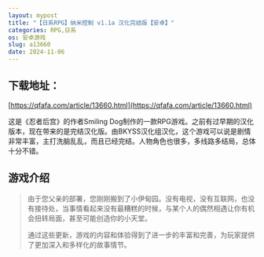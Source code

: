 ```yaml
---
layout: mypost
title: "【日系RPG】纳米控制 v1.1a 汉化完结版【安卓】"
categories: RPG,日系
os: 安卓游戏
slug: a13660
date: 2024-11-06
---
```


## 下载地址：

[https://qfafa.com/article/13660.html](https://qfafa.com/article/13660.html)

这是《忍者后宫》的作者Smiling Dog制作的一款RPG游戏。之前有过早期的汉化版本，现在带来的是完结汉化版。由BKYSS汉化组汉化，这个游戏可以说是剧情非常丰富，主打洗脑乱乱，而且已经完结。人物角色也很多，多线路多结局，总体十分不错。

## 游戏介绍

> 由于您父亲的部署，您刚刚搬到了小伊甸园。没有电视，没有互联网，也没有接待处，当事情看起来没有最糟糕的时候，与某个人的偶然相遇让你有机会扭转局面，甚至可能创造你的小天堂。
> 
> 通过这些更新，游戏的内容和体验得到了进一步的丰富和完善，为玩家提供了更加深入和多样化的故事情节。